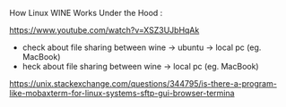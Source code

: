 How Linux WINE Works Under the Hood :

https://www.youtube.com/watch?v=XSZ3UJbHqAk

- check about file sharing between wine -> ubuntu -> local pc (eg. MacBook)
- heck about file sharing between wine -> local pc (eg. MacBook)


https://unix.stackexchange.com/questions/344795/is-there-a-program-like-mobaxterm-for-linux-systems-sftp-gui-browser-termina
